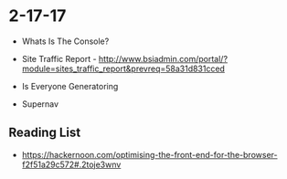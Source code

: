 # 2-17-17
- Whats Is The Console? 
- Site Traffic Report - http://www.bsiadmin.com/portal/?module=sites_traffic_report&prevreq=58a31d831cced


- Is Everyone Generatoring  
- Supernav



## Reading List 

- https://hackernoon.com/optimising-the-front-end-for-the-browser-f2f51a29c572#.2toje3wnv
